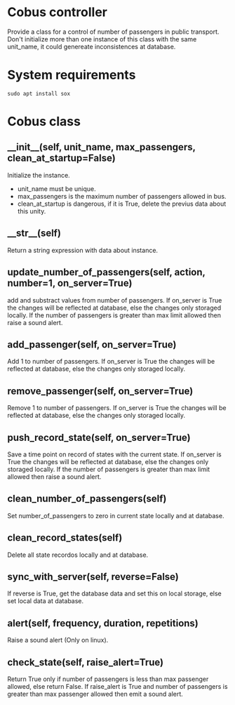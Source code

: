 # Cobus controller
Provide a class for a control of number of passengers in public transport. Don't initialize more than one instance of this class with the same unit_name, it could genereate inconsistences at database.

# System requirements

    sudo apt install sox 

# Cobus class

## __init\__(self, unit_name, max_passengers, clean_at_startup=False)
Initialize the instance.
- unit_name must be unique.
- max_passengers is the maximum number of passengers allowed in bus.
- clean_at_startup is dangerous, if it is True, delete the previus data about this unity.

## __str\__(self)
Return a string expression with data about instance.

## update_number_of_passengers(self, action, number=1, on_server=True)
add and substract values from number of passengers. If on_server is True the changes will be reflected at database, else the changes only storaged locally. If the number of passengers is greater than max limit allowed then raise a sound alert.

## add_passenger(self, on_server=True)
Add 1 to number of passengers. If on_server is True the changes will be reflected at database, else the changes only storaged locally.

## remove_passenger(self, on_server=True)
Remove 1 to number of passengers. If on_server is True the changes will be reflected at database, else the changes only storaged locally.

## push_record_state(self, on_server=True)
Save a time point on record of states with the current state. If on_server is True the changes will be reflected at database, else the changes only storaged locally. If the number of passengers is greater than max limit allowed then raise a sound alert.

## clean_number_of_passengers(self)
Set number_of_passengers to zero in current state locally and at database.

## clean_record_states(self)
Delete all state recordos locally and at database.

## sync_with_server(self, reverse=False)
If reverse is True, get the database data and set this on local storage, else set local data at database.

## alert(self, frequency, duration, repetitions)
Raise a sound alert (Only on linux).

## check_state(self, raise_alert=True)
Return True only if number of passengers is less than max passenger allowed, else return False. If raise_alert is True and number of passengers is greater than max passenger allowed then emit a sound alert.
